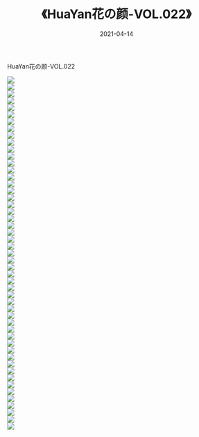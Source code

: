 ﻿---
layout: post
title:  《HuaYan花の颜-VOL.022》
date:   2021-04-14
img: http://img.660000.xyz/Sharelink/网络美图/2021/HuaYan花の颜-VOL.022/000.jpg
categories: [美女, 清纯, 唯美]
---

HuaYan花の颜-VOL.022

  ![](http://img.660000.xyz/Sharelink/网络美图/2021/HuaYan花の颜-VOL.022/001.jpg) <br> ![](http://img.660000.xyz/Sharelink/网络美图/2021/HuaYan花の颜-VOL.022/002.jpg) <br> ![](http://img.660000.xyz/Sharelink/网络美图/2021/HuaYan花の颜-VOL.022/003.jpg) <br> ![](http://img.660000.xyz/Sharelink/网络美图/2021/HuaYan花の颜-VOL.022/004.jpg) <br> ![](http://img.660000.xyz/Sharelink/网络美图/2021/HuaYan花の颜-VOL.022/005.jpg) <br> ![](http://img.660000.xyz/Sharelink/网络美图/2021/HuaYan花の颜-VOL.022/006.jpg) <br> ![](http://img.660000.xyz/Sharelink/网络美图/2021/HuaYan花の颜-VOL.022/007.jpg) <br> ![](http://img.660000.xyz/Sharelink/网络美图/2021/HuaYan花の颜-VOL.022/008.jpg) <br> ![](http://img.660000.xyz/Sharelink/网络美图/2021/HuaYan花の颜-VOL.022/009.jpg) <br> ![](http://img.660000.xyz/Sharelink/网络美图/2021/HuaYan花の颜-VOL.022/010.jpg) <br> ![](http://img.660000.xyz/Sharelink/网络美图/2021/HuaYan花の颜-VOL.022/011.jpg) <br> ![](http://img.660000.xyz/Sharelink/网络美图/2021/HuaYan花の颜-VOL.022/012.jpg) <br> ![](http://img.660000.xyz/Sharelink/网络美图/2021/HuaYan花の颜-VOL.022/013.jpg) <br> ![](http://img.660000.xyz/Sharelink/网络美图/2021/HuaYan花の颜-VOL.022/014.jpg) <br> ![](http://img.660000.xyz/Sharelink/网络美图/2021/HuaYan花の颜-VOL.022/015.jpg) <br> ![](http://img.660000.xyz/Sharelink/网络美图/2021/HuaYan花の颜-VOL.022/016.jpg) <br> ![](http://img.660000.xyz/Sharelink/网络美图/2021/HuaYan花の颜-VOL.022/017.jpg) <br> ![](http://img.660000.xyz/Sharelink/网络美图/2021/HuaYan花の颜-VOL.022/018.jpg) <br> ![](http://img.660000.xyz/Sharelink/网络美图/2021/HuaYan花の颜-VOL.022/019.jpg) <br> ![](http://img.660000.xyz/Sharelink/网络美图/2021/HuaYan花の颜-VOL.022/020.jpg) <br> ![](http://img.660000.xyz/Sharelink/网络美图/2021/HuaYan花の颜-VOL.022/021.jpg) <br> ![](http://img.660000.xyz/Sharelink/网络美图/2021/HuaYan花の颜-VOL.022/022.jpg) <br> ![](http://img.660000.xyz/Sharelink/网络美图/2021/HuaYan花の颜-VOL.022/023.jpg) <br> ![](http://img.660000.xyz/Sharelink/网络美图/2021/HuaYan花の颜-VOL.022/024.jpg) <br> ![](http://img.660000.xyz/Sharelink/网络美图/2021/HuaYan花の颜-VOL.022/025.jpg) <br> ![](http://img.660000.xyz/Sharelink/网络美图/2021/HuaYan花の颜-VOL.022/026.jpg) <br> ![](http://img.660000.xyz/Sharelink/网络美图/2021/HuaYan花の颜-VOL.022/027.jpg) <br> ![](http://img.660000.xyz/Sharelink/网络美图/2021/HuaYan花の颜-VOL.022/028.jpg) <br> ![](http://img.660000.xyz/Sharelink/网络美图/2021/HuaYan花の颜-VOL.022/029.jpg) <br> ![](http://img.660000.xyz/Sharelink/网络美图/2021/HuaYan花の颜-VOL.022/030.jpg) <br> ![](http://img.660000.xyz/Sharelink/网络美图/2021/HuaYan花の颜-VOL.022/031.jpg) <br> ![](http://img.660000.xyz/Sharelink/网络美图/2021/HuaYan花の颜-VOL.022/032.jpg) <br> ![](http://img.660000.xyz/Sharelink/网络美图/2021/HuaYan花の颜-VOL.022/033.jpg) <br> ![](http://img.660000.xyz/Sharelink/网络美图/2021/HuaYan花の颜-VOL.022/034.jpg) <br> ![](http://img.660000.xyz/Sharelink/网络美图/2021/HuaYan花の颜-VOL.022/035.jpg) <br> ![](http://img.660000.xyz/Sharelink/网络美图/2021/HuaYan花の颜-VOL.022/036.jpg) <br> ![](http://img.660000.xyz/Sharelink/网络美图/2021/HuaYan花の颜-VOL.022/037.jpg) <br> ![](http://img.660000.xyz/Sharelink/网络美图/2021/HuaYan花の颜-VOL.022/038.jpg) <br> ![](http://img.660000.xyz/Sharelink/网络美图/2021/HuaYan花の颜-VOL.022/039.jpg) <br> ![](http://img.660000.xyz/Sharelink/网络美图/2021/HuaYan花の颜-VOL.022/040.jpg) <br> ![](http://img.660000.xyz/Sharelink/网络美图/2021/HuaYan花の颜-VOL.022/041.jpg) <br> ![](http://img.660000.xyz/Sharelink/网络美图/2021/HuaYan花の颜-VOL.022/042.jpg) <br> ![](http://img.660000.xyz/Sharelink/网络美图/2021/HuaYan花の颜-VOL.022/043.jpg) <br> ![](http://img.660000.xyz/Sharelink/网络美图/2021/HuaYan花の颜-VOL.022/044.jpg) <br> ![](http://img.660000.xyz/Sharelink/网络美图/2021/HuaYan花の颜-VOL.022/045.jpg) <br> ![](http://img.660000.xyz/Sharelink/网络美图/2021/HuaYan花の颜-VOL.022/046.jpg) <br> ![](http://img.660000.xyz/Sharelink/网络美图/2021/HuaYan花の颜-VOL.022/047.jpg) <br> ![](http://img.660000.xyz/Sharelink/网络美图/2021/HuaYan花の颜-VOL.022/048.jpg) <br> ![](http://img.660000.xyz/Sharelink/网络美图/2021/HuaYan花の颜-VOL.022/049.jpg) <br> ![](http://img.660000.xyz/Sharelink/网络美图/2021/HuaYan花の颜-VOL.022/050.jpg) <br> ![](http://img.660000.xyz/Sharelink/网络美图/2021/HuaYan花の颜-VOL.022/051.jpg) <br>
